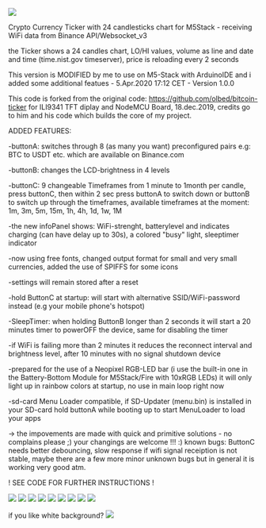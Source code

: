 ![](preview/IMG_1.jpg)
 
Crypto Currency Ticker with 24 candlesticks chart for M5Stack - receiving WiFi data from Binance API/Websocket_v3

the Ticker shows a 24 candles chart, LO/HI values, volume as line and date and time (time.nist.gov timeserver), price is reloading every 2 seconds

This version is MODIFIED by me to use on M5-Stack with ArduinoIDE and i added some additional featues - 5.Apr.2020 17:12 CET - Version 1.0.0
 
This code is forked from the original code: https://github.com/olbed/bitcoin-ticker for ILI9341 TFT diplay and NodeMCU Board, 18.dec.2019, credits go to him and his code which builds the core of my project.

ADDED FEATURES:

-buttonA: switches through 8 (as many you want) preconfigured pairs e.g: BTC to USDT etc. which are available on Binance.com

-buttonB: changes the LCD-brightness in 4 levels

-buttonC: 9 changeable Timeframes from 1 minute to 1month per candle,
press buttonC, then within 2 sec press buttonA to switch down or buttonB to switch up through the timeframes,
 available timeframes at the moment: 1m, 3m, 5m, 15m, 1h, 4h, 1d, 1w, 1M

-the new infoPanel shows: WiFi-strenght, batterylevel and indicates charging (can have delay up to 30s), a colored "busy" light, sleeptimer indicator

-now using free fonts, changed output format for small and very small currencies, added the use of SPIFFS for some icons
 
-settings will remain stored after a reset
 
-hold ButtonC at startup: will start with alternative SSID/WiFi-password instead (e.g your mobile phone's hotspot)
 
-SleepTimer: when holding ButtonB longer than 2 seconds it will start a 20 minutes timer to powerOFF the device, same for disabling the timer

-if WiFi is failing more than 2 minutes it reduces the reconnect interval and brightness level, after 10 minutes with no signal shutdown device

-prepared for the use of a Neopixel RGB-LED bar (i use the built-in one in the Battery-Bottom Module for M5Stack/Fire with 10xRGB LEDs) it will only light up in rainbow colors at startup, no use in main loop right now

-sd-card Menu Loader compatible, if SD-Updater (menu.bin) is installed in your SD-card hold buttonA while booting up to start MenuLoader to load your apps

-> the impovements are made with quick and primitive solutions - no complains please ;) your changings are welcome !!! :)
 known bugs: ButtonC needs better debouncing, slow response if wifi signal receiption is not stable, maybe there are a few more minor unknown bugs but in general it is working very good atm.

! SEE CODE FOR FURTHER INSTRUCTIONS !


![](preview/IMG_0.jpg)
![](preview/IMG_2.jpg)
![](preview/IMG_3.jpg)
![](preview/IMG_4.jpg)
![](preview/IMG_5.jpg)
![](preview/IMG_6.jpg)
![](preview/IMG_7.jpg)
![](preview/IMG_81.jpg)
![](preview/IMG_8.jpg)

if you like white background?
![](preview/IMG_9.jpg)
